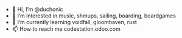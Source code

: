 - 👋 Hi, I’m @duchonic
- 👀 I’m interested in music, shmups, sailing, boarding, boardgames
- 🌱 I’m currently learning voidfall, gloomhaven, rust
- 📫 How to reach me codestation.odoo.com

<!---
duchonic/duchonic is a ✨ special ✨ repository because its `README.md` (this file) appears on your GitHub profile.
You can click the Preview link to take a look at your changes.
--->
